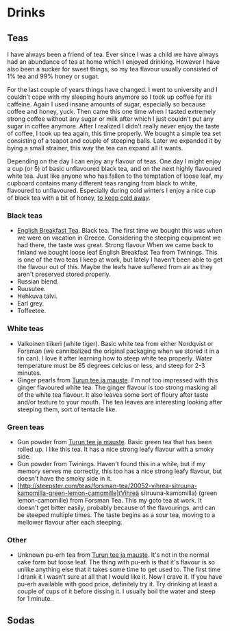 # Drinks

## Teas

I have always been a friend of tea. Ever since I was a child we have always had
an abundance of tea at home which I enjoyed drinking. However I have also been
a sucker for sweet things, so my tea flavour usually consisted of 1% tea and
99% honey or sugar.

For the last couple of years things have changed. I went to university and I
couldn't cope with my sleeping hours anymore so I took up coffee for its
caffeine. Again I used insane amounts of sugar, especially so because coffee
and honey, yuck. Then came this one time when I tasted extremely strong coffee
without any sugar or milk after which I just couldn't put any sugar in coffee
anymore. After I realized I didn't really never enjoy the taste of coffee, I
took up tea again, this time properly. We bought a simple tea set consisting of
a teapot and couple of steeping balls. Later we expanded it by bying a small
strainer, this way the tea can expand all it wants.

Depending on the day I can enjoy any flavour of teas. One day I might enjoy a
cup (or 5) of basic unflavoured black tea, and on the next highly flavoured
white tea. Just like anyone who has fallen to the temptation of loose leaf, my
cupboard contains many different teas ranging from black to white, flavoured to
unflavoured. Especially during cold winters I enjoy a nice cup of black tea
with a bit of honey, [to keep cold
away](https://en.wikipedia.org/wiki/Health_effects_of_honey).

### Black teas
- [English Breakfast
  Tea](http://steepster.com/teas/twinings/490-english-breakfast). Black tea.
  The first time we bought this was when we were on vacation in Greece.
  Considering the steeping equipment we had there, the taste was great. Strong
  flavour When we came back to finland we bought loose leaf English Breakfast
  Tea from Twinings. This is one of the two teas I keep at work, but lately I
  haven't been able to get the flavour out of this. Maybe the leafs have
  suffered from air as they aren't preserved stored properly.
- Russian blend.
- Ruusutee.
- Hehkuva talvi.
- Earl grey.
- Toffeetee.

### White teas
- Valkoinen tiikeri (white tiger). Basic white tea from either Nordqvist or
  Forsman (we cannibalized the original packaging when we stored it in a tin
  can). I love it after learning how to steep white tea properly. Water
  temperature must be 85 degrees celcius or less, and steep for 2-3 minutes.
- Ginger pearls from [Turun tee ja
  mauste](http://steepster.com/companies/turun-tee-ja-mauste). I'm not too
  impressed with this ginger flavoured white tea. The ginger flavour is too
  strong masking all of the white tea flavour. It also leaves some sort of
  floury after taste and/or texture to your mouth. The tea leaves are
  interesting looking after steeping them, sort of tentacle like.

### Green teas
- Gun powder from [Turun tee ja
  mauste](http://steepster.com/companies/turun-tee-ja-mauste). Basic green tea
  that has been rolled up. I like this tea. It has a nice strong leafy flavour
  with a smoky side.
- Gun powder from Twinings. Haven't found this in a while, but if my memory
  serves me correctly, this too has a nice strong leafy flavour, but doesn't
  have the smoky side in it.
- [http://steepster.com/teas/forsman-tea/20052-vihrea-sitruuna-kamomilla-green-lemon-camomille](Vihreä
  sitruuna-kamomilla) (green lemon-camomille) from Forsman Tea. This my goto
  tea at work. It doesn't get bitter easily, probably because of the
  flavourings, and can be steeped multiple times. The taste begins as a sour
  tea, moving to a mellower flavour after each steeping.

### Other
- Unknown pu-erh tea from [Turun tee ja
  mauste](http://steepster.com/companies/turun-tee-ja-mauste). It's not in the
  normal cake form but loose leaf. The thing with pu-erh is that it's flavour
  is so unlike anything else that it takes some time to get used to. The first
  time I drank it I wasn't sure at all that I would like it. Now I crave it. If
  you have pu-erh available with good price, definitely try it. Try drinking at
  least a couple of cups of it before dissing it. I usually boil the water and
  steep for 1 minute.

## Sodas
